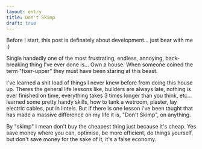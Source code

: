 ```yaml
---
layout: entry
title: Don't Skimp
draft: true
---
```


Before I start, this post is definately about development... just bear with me :)

Single handedly one of the most frustrating, endless, annoying, back-breaking thing I've ever done is... Own a house. When someone coined the term "fixer-upper" they must have been staring at this beast.

I've learned a shit load of things I never knew before from doing this house up. Theres the general life lessons like, builders are always late, nothing is ever finished on time, everything takes 3 times longer than you think, etc... learned some pretty handy skills, how to tank a wetroom, plaster, lay electric cables, put in lintels. But if there is one lesson i've been taught that has made a massive difference on my life it is, "Don't Skimp", on anything.

By "skimp" I mean don't buy the cheapest thing just because it's cheap. Yes save money where you can, optimise, be more efficient, do things yourself, but don't save money for the sake of it, it's a false economy.
